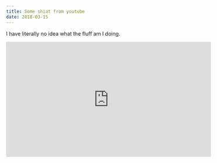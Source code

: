 ```yaml
---
title: Some shiat from youtube
date: 2018-03-15    
---
```

I have literally no idea what the fluff am I doing. 
 <iframe width="560" height="315" src="https://www.youtube.com/embed/9A2Tqp05LZQ" frameborder="0" allow="accelerometer; autoplay; encrypted-media; gyroscope; picture-in-picture" allowfullscreen></iframe>